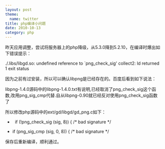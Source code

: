 ```yaml
---
layout: post
theme:
  name: twitter
title: php编译小问题
date: 2010-10-13
category: php
---
```


昨天应用调整，尝试将服务器上的php降级，从5.3.0降到5.2.10，在编译时爆出如下错误提示：

./.libs/libgd.so: undefined reference to `png_check_sig'
collect2: ld returned 1 exit status

因为之前有过安装，所以可以确认libpng是已经存在的。百度后看到如下说法：

libpng-1.4.0源码中的libpng-1.4.0.txt有说明,已经取消了png_check_sig这个函数,改用png_sig_cmp代替.自从libpng-0.90就已经反对使用png_check_sig函数了

所以修改php源码中的ext/gd/libgd/gd_png.c如下：

-   if (!png_check_sig (sig, 8)) { /* bad signature */
+ if (png_sig_cmp (sig, 0, 8)) { /* bad signature */

保存后重新编译，顺利通过。
